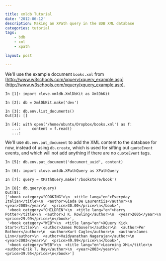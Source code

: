 ```yaml
---

title: xmldb Tutorial 
date: '2012-06-12'
description: Making an XPath query in the BDB XML database
categories: tutorial
tags: 
    - bdb
    - xml
    - xpath

layout: post

---
```


We'll use the example document `books.xml` from [http://www.w3schools.com/xquery/xquery_example.asp](http://www.w3schools.com/xquery/xquery_example.asp).


    In [1]: import clove.xmldb.XmlDbKit as XmlDbKit

    In [2]: db = XmlDbKit.make('dev')

    In [3]: db.env.list_documents()
    Out[3]: []

    In [4]: with open('/home/ubuntu/Dropbox/books.xml') as f:
       ...:     content = f.read()
       ...:     

We'll use `db.env.put_document` to add the XML content to the database for now, instead of using `db.create`, which is used for sifting out `quoteEvent` events, and which will not add anything if there are no `quoteEvent` tags.

    In [5]: db.env.put_document('document_uuid', content)

    In [6]: import clove.xmldb.XPathQuery as XPathQuery

    In [7]: query = XPathQuery.make('/bookstore/book')

    In [8]: db.query(query)
    Out[8]: 
    ['<book category="COOKING">\n  <title lang="en">Everyday Italian</title>\n  <author>Giada De Laurentiis</author>\n  <year>2005</year>\n  <price>30.00</price>\n</book>',
     '<book category="CHILDREN">\n  <title lang="en">Harry Potter</title>\n  <author>J K. Rowling</author>\n  <year>2005</year>\n  <price>29.99</price>\n</book>',
     '<book category="WEB">\n  <title lang="en">XQuery Kick Start</title>\n  <author>James McGovern</author>\n  <author>Per Bothner</author>\n  <author>Kurt Cagle</author>\n  <author>James Linn</author>\n  <author>Vaidyanathan Nagarajan</author>\n  <year>2003</year>\n  <price>49.99</price>\n</book>',
     '<book category="WEB">\n  <title lang="en">Learning XML</title>\n  <author>Erik T. Ray</author>\n  <year>2003</year>\n  <price>39.95</price>\n</book>']
